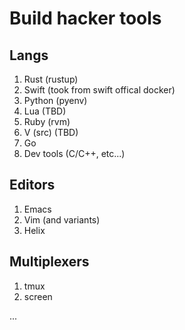 # Build hacker tools

## Langs

1. Rust (rustup)
2. Swift (took from swift offical docker)
3. Python (pyenv)
4. Lua (TBD)
5. Ruby (rvm)
6. V (src) (TBD)
7. Go
8. Dev tools (C/C++, etc...)

## Editors

1. Emacs
2. Vim (and variants)
3. Helix

## Multiplexers

1. tmux
2. screen


...

